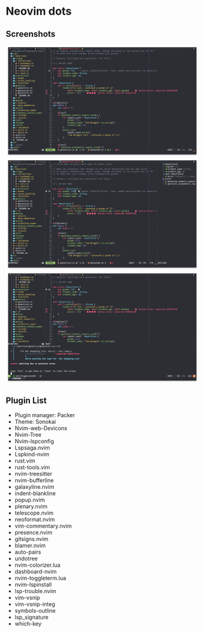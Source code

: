 # Neovim dots

## Screenshots
![](./noterm.png)
![](./symbols.png)
![](./term.png)

## Plugin List

* Plugin manager: Packer
* Theme: Sonokai
* Nvim-web-Devicons
* Nvim-Tree
* Nvim-lspconfig
* Lspsaga.nvim
* Lspkind-nvim
* rust.vim
* rust-tools.vim
* nvim-treesitter
* nvim-bufferline
* galaxyline.nvim
* indent-blankline
* popup.nvim
* plenary.nvim
* telescope.nvim
* neoformat.nvim
* vim-commentary.nvim
* presence.nvim
* gitsigns.nvim
* blamer.nvim
* auto-pairs
* undotree
* nvim-colorizer.lua
* dashboard-nvim
* nvim-toggleterm.lua
* nvim-lspinstall
* lsp-trouble.nvim
* vim-vsnip
* vim-vsnip-integ
* symbols-outline
* lsp_signature
* which-key

